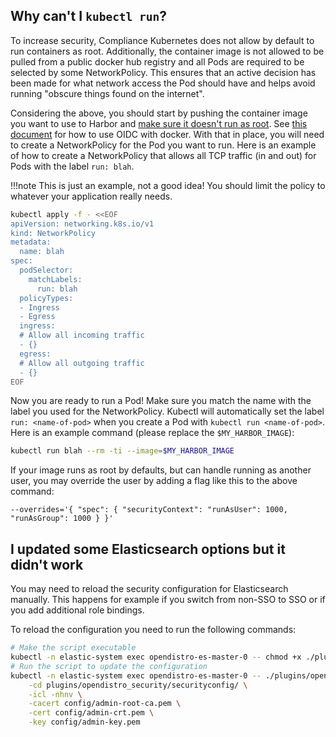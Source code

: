 ## Why can't I `kubectl run`?

To increase security, Compliance Kubernetes does not allow by default to run containers as root.
Additionally, the container image is not allowed to be pulled from a public docker hub registry and all Pods are required to be selected by some NetworkPolicy.
This ensures that an active decision has been made for what network access the Pod should have and helps avoid running "obscure things found on the internet".

Considering the above, you should start by pushing the container image you want to use to Harbor and [make sure it doesn't run as root][docker-user].
See [this document][harbor-oidc-docker] for how to use OIDC with docker.
With that in place, you will need to create a NetworkPolicy for the Pod you want to run.
Here is an example of how to create a NetworkPolicy that allows all TCP traffic (in and out) for Pods with the label `run: blah`.

!!!note
    This is just an example, not a good idea!
    You should limit the policy to whatever your application really needs.

```bash
kubectl apply -f - <<EOF
apiVersion: networking.k8s.io/v1
kind: NetworkPolicy
metadata:
  name: blah
spec:
  podSelector:
    matchLabels:
      run: blah
  policyTypes:
  - Ingress
  - Egress
  ingress:
  # Allow all incoming traffic
  - {}
  egress:
  # Allow all outgoing traffic
  - {}
EOF
```

Now you are ready to run a Pod!
Make sure you match the name with the label you used for the NetworkPolicy.
Kubectl will automatically set the label `run: <name-of-pod>` when you create a Pod with `kubectl run <name-of-pod>`.
Here is an example command (please replace the `$MY_HARBOR_IMAGE`):

```bash
kubectl run blah --rm -ti --image=$MY_HARBOR_IMAGE
```

If your image runs as root by defaults, but can handle running as another user, you may override the user by adding a flag like this to the above command:

```
--overrides='{ "spec": { "securityContext": "runAsUser": 1000, "runAsGroup": 1000 } }'
```

[harbor-oidc-docker]: https://goharbor.io/docs/1.10/administration/configure-authentication/oidc-auth/#using-oidc-from-the-docker-or-helm-cli
[docker-user]: https://docs.docker.com/develop/develop-images/dockerfile_best-practices/#user

## I updated some Elasticsearch options but it didn't work

You may need to reload the security configuration for Elasticsearch manually.
This happens for example if you switch from non-SSO to SSO or if you add additional role bindings.

To reload the configuration you need to run the following commands:

```bash
# Make the script executable
kubectl -n elastic-system exec opendistro-es-master-0 -- chmod +x ./plugins/opendistro_security/tools/securityadmin.sh
# Run the script to update the configuration
kubectl -n elastic-system exec opendistro-es-master-0 -- ./plugins/opendistro_security/tools/securityadmin.sh \
    -cd plugins/opendistro_security/securityconfig/ \
    -icl -nhnv \
    -cacert config/admin-root-ca.pem \
    -cert config/admin-crt.pem \
    -key config/admin-key.pem
```
